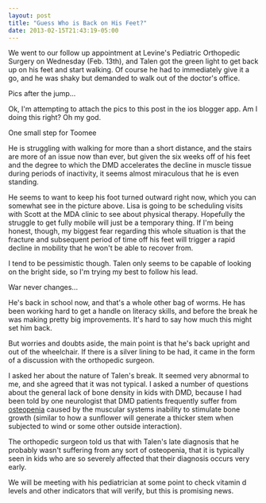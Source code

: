 ```yaml
---
layout: post
title: "Guess Who is Back on His Feet?"
date: 2013-02-15T21:43:19-05:00
---
```


We went to our follow up appointment at Levine's Pediatric Orthopedic Surgery on Wednesday (Feb. 13th), and Talen got the green light to get back up on his feet and start walking. Of course he had to immediately give it a go, and he was shaky but demanded to walk out of the doctor's office.

Pics after the jump...

Ok, I'm attempting to attach the pics to this post in the ios blogger app. Am I doing this right? Oh my god.

One small step for Toomee 

He is struggling with walking for more than a short distance, and the stairs are more of an issue now than ever, but given the six weeks off of his feet and the degree to which the DMD accelerates the decline in muscle tissue during periods of inactivity, it seems almost miraculous that he is even standing.

He seems to want to keep his foot turned outward right now, which you can somewhat see in the picture above. Lisa is going to be scheduling visits with Scott at the MDA clinic to see about physical therapy. Hopefully the struggle to get fully mobile will just be a temporary thing. If I'm being honest, though, my biggest fear regarding this whole situation is that the fracture and subsequent period of time off his feet will trigger a rapid decline in mobility that he won't be able to recover from.

I tend to be pessimistic though. Talen only seems to be capable of looking on the bright side, so I'm trying my best to follow his lead.

War never changes...

He's back in school now, and that's a whole other bag of worms. He has been working hard to get a handle on literacy skills, and before the break he was making pretty big improvements. It's hard to say how much this might set him back.

But worries and doubts aside, the main point is that he's back upright and out of the wheelchair. If there is a silver lining to be had, it came in the form of a discussion with the orthopedic surgeon.

I asked her about the nature of Talen's break. It seemed very abnormal to me, and she agreed that it was not typical. I asked a number of questions about the general lack of bone density in kids with DMD, because I had been told by one neurologist that DMD patients frequently suffer from [osteopenia](http://en.wikipedia.org/wiki/Osteopenia) caused by the muscular systems inability to stimulate bone growth (similar to how a sunflower will generate a thicker stem when subjected to wind or some other outside interaction).

The orthopedic surgeon told us that with Talen's late diagnosis that he probably wasn't suffering from any sort of osteopenia, that it is typically seen in kids who are so severely affected that their diagnosis occurs very early.

We will be meeting with his pediatrician at some point to check vitamin d levels and other indicators that will verify, but this is promising news.
